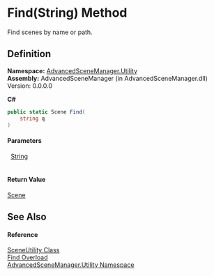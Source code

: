 # Find(String) Method


Find scenes by name or path.



## Definition
**Namespace:** <a href="N_AdvancedSceneManager_Utility.md">AdvancedSceneManager.Utility</a>  
**Assembly:** AdvancedSceneManager (in AdvancedSceneManager.dll) Version: 0.0.0.0

**C#**
``` C#
public static Scene Find(
	string q
)
```



#### Parameters
<dl><dt>  <a href="https://learn.microsoft.com/dotnet/api/system.string" target="_blank" rel="noopener noreferrer">String</a></dt><dd> </dd></dl>

#### Return Value
<a href="T_AdvancedSceneManager_Models_Scene.md">Scene</a>

## See Also


#### Reference
<a href="T_AdvancedSceneManager_Utility_SceneUtility.md">SceneUtility Class</a>  
<a href="Overload_AdvancedSceneManager_Utility_SceneUtility_Find.md">Find Overload</a>  
<a href="N_AdvancedSceneManager_Utility.md">AdvancedSceneManager.Utility Namespace</a>  

